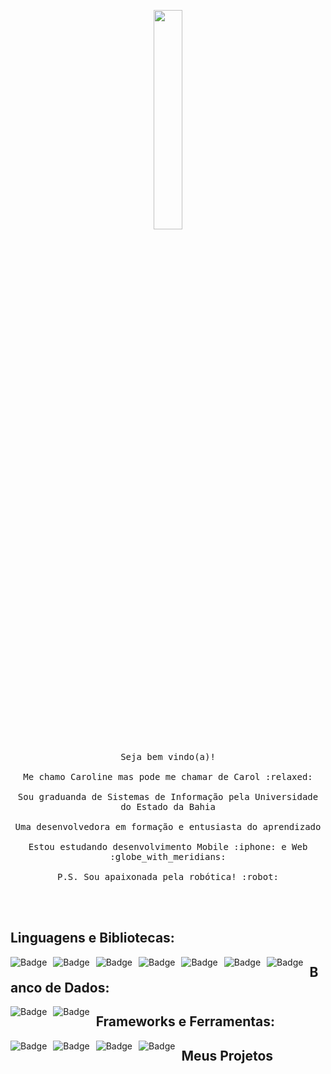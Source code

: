 <p align="center">
  <img src="https://media.giphy.com/media/MeJgB3yMMwIaHmKD4z/giphy.gif" width="30%">
  <br><br>
  <samp>
    Seja bem vindo(a)!
    <br><br>
    Me chamo Caroline mas pode me chamar de Carol :relaxed:
    <br><br>
    Sou graduanda de Sistemas de Informação pela Universidade do Estado da Bahia
    <br><br>
    Uma desenvolvedora em formação e entusiasta do aprendizado
    <br><br>
    Estou estudando desenvolvimento Mobile :iphone: e Web :globe_with_meridians: 
    <br><br>
    P.S. Sou apaixonada pela robótica! :robot:
  </samp>
</p>

<br>

<br>

## Linguagens e Bibliotecas:

<img alt="Badge" style="float: left; margin-right: 10px;" src="https://img.shields.io/badge/-C-blue?style=flat&logo=&link=https://github.com/BRdhanani"/> <img alt="Badge" style="float: left; margin-right: 10px;"  src="https://img.shields.io/badge/-C++-blue?style=flat&logo=&link=https://github.com/BRdhanani"/> <img alt="Badge" style="float: left; margin-right: 10px;"  src ="https://img.shields.io/badge/-JAVA-red?style=flat&logo=java&link=https://github.com/BRdhanani"/>    <img alt="Badge" style="float: left; margin-right: 10px;"  src="https://img.shields.io/badge/-HTML5-E34F26?style=flat&logo=html5&logoColor=white&link=https://github.com/BRdhananii"/>    <img alt="Badge" style="float: left; margin-right: 10px;"  src="https://img.shields.io/badge/-CSS3-blue?style=flat&logo=css3&link=https://github.com/BRdhanani"/>  <img alt="Badge" style="float: left; margin-right: 10px;"  src="https://img.shields.io/badge/-JAVASCRIPT-black?style=flat&logo=javascript&link=https://github.com/BRdhanani"/> <img alt="Badge" style="float: left; margin-right: 10px;"  src="https://img.shields.io/badge/-JQuery-blue?style=flat&logo=jquery&link=https://github.com/BRdhanani"/>  

## Banco de Dados:

<img alt="Badge" style="float: left; margin-right: 10px;" src="https://img.shields.io/badge/-MySQL-black?style=flat&logo=mysql&link=https://github.com/BRdhanani"/> <img alt="Badge" style="float: left; margin-right: 10px;" src="https://img.shields.io/badge/-XAMPP-black?style=flat&logo=xampp&link=https://github.com/BRdhanani"/>

## Frameworks e Ferramentas: 
<img alt="Badge" style="float: left; margin-right: 10px;" src="https://img.shields.io/badge/-ECLIPSE-blue?style=flat&logo=eclipse&link=https://github.com/BRdhanani"/> <img alt="Badge" style="float: left; margin-right: 10px;" src="https://img.shields.io/badge/-NetBeans-blue?style=flat&logo=netbeans&link=https://github.com/BRdhanani"/> <img alt="Badge" style="float: left; margin-right: 10px;" src="https://img.shields.io/badge/-GIT-orange?style=flat&logo=git&link=https://github.com/BRdhanani"/> <img alt="Badge" style="float: left; margin-right: 10px;" src="https://img.shields.io/badge/-Bitbucket-blue?style=flat&logo=bitbucket&link=https://github.com/BRdhanan"/>

## Meus Projetos

<div align=center>

